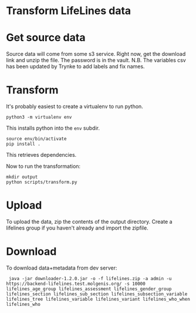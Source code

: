 # Transform LifeLines data

# Get source data
Source data will come from some s3 service.
Right now, get the download link and unzip the file.
The password is in the vault.
N.B. The variables csv has been updated by Trynke to add labels and fix names.

# Transform
It's probably easiest to create a virtualenv to run python.
```
python3 -m virtualenv env
```
This installs python into the `env` subdir.

```
source env/bin/activate
pip install .
```
This retrieves dependencies.

Now to run the transformation:
```
mkdir output
python scripts/transform.py
```

# Upload
To upload the data, zip the contents of the output directory.
Create a lifelines group if you haven't already and import the zipfile.

# Download
To download data+metadata from dev server:
```
 java -jar downloader-1.2.0.jar -o -f lifelines.zip -a admin -u https://backend-lifelines.test.molgenis.org/ -s 10000 lifelines_age_group lifelines_assessment lifelines_gender_group lifelines_section lifelines_sub_section lifelines_subsection_variable lifelines_tree lifelines_variable lifelines_variant lifelines_who_when lifelines_who
```
